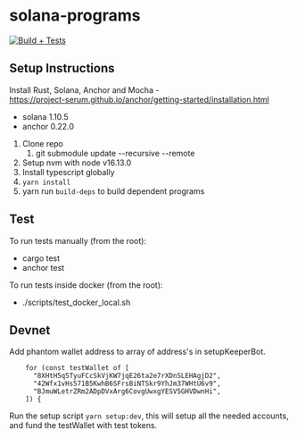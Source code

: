 # solana-programs

[![Build + Tests](https://github.com/Dcaf-Protocol/solana-programs/actions/workflows/build-and-test.yml/badge.svg)](https://github.com/Dcaf-Protocol/solana-programs/actions/workflows/build-and-test.yml)

## Setup Instructions

Install Rust, Solana, Anchor and Mocha - <br>
https://project-serum.github.io/anchor/getting-started/installation.html

- solana 1.10.5
- anchor 0.22.0

1. Clone repo
   1. git submodule update --recursive --remote
2. Setup nvm with node v16.13.0
3. Install typescript globally
4. `yarn install`
5. yarn run `build-deps` to build dependent programs

## Test

To run tests manually (from the root):

- cargo test
- anchor test

To run tests inside docker (from the root):

- ./scripts/test_docker_local.sh

## Devnet

Add phantom wallet address to array of address's in setupKeeperBot.

```
    for (const testWallet of [
      "8XHtH5q5TyuFCcSkVjKW7jqE26ta2e7rXDnSLEHAgjD2",
      "42Wfx1vHs571B5KwhB6SFrsBiNTSkr9YhJm37WHtU6v9",
      "BJmuWLetrZRm2ADpDVxArg6CovgUwxgYESV5GHVDwnHi",
    ]) {
```

Run the setup script `yarn setup:dev`, this will setup all the needed accounts, and fund the testWallet with test tokens.
